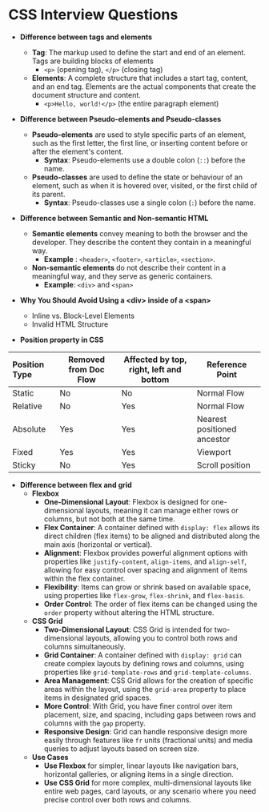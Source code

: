 # CSS Interview Questions 

* **Difference between tags and elements**  
  * **Tag**: The markup used to define the start and end of an element. Tags are building blocks of elements   
    * `<p>` (opening tag), `</p>` (closing tag)  
  * **Elements**: A complete structure that includes a start tag, content, and an end tag. Elements are the actual components that create the document structure and content.   
    * `<p>Hello, world!</p>` (the entire paragraph element)  
        
* **Difference between Pseudo-elements and Pseudo-classes**  
  * **Pseudo-elements** are used to style specific parts of an element, such as the first letter, the first line, or inserting content before or after the element's content.  
    * **Syntax**: Pseudo-elements use a double colon (`::`) before the name.  
  * **Pseudo-classes** are used to define the state or behaviour of an element, such as when it is hovered over, visited, or the first child of its parent.  
    * **Syntax**: Pseudo-classes use a single colon (`:`) before the name.  
        
* **Difference between Semantic and Non-semantic HTML**   
  * **Semantic elements** convey meaning to both the browser and the developer. They describe the content they contain in a meaningful way.  
    * **Example** : `<header>`, `<footer>`, `<article>`, `<section>`.  
  * **Non-semantic elements** do not describe their content in a meaningful way, and they serve as generic containers.  
    * **Example**: `<div>` and `<span>`

* **Why You Should Avoid Using a \<div\> inside of a \<span\>**  
  * Inline vs. Block-Level Elements  
  * Invalid HTML Structure

* **Position property in CSS**

| Position Type | Removed from Doc Flow | Affected by top, right, left and bottom | Reference Point |
| :---- | ----- | ----- | ----- |
| Static | No | No  | Normal Flow |
| Relative | No | Yes | Normal Flow |
| Absolute  | Yes | Yes | Nearest positioned ancestor |
| Fixed  | Yes | Yes | Viewport |
| Sticky | No | Yes | Scroll position  |

* **Difference between flex and grid**  
  * **Flexbox**  
    * **One-Dimensional Layout**: Flexbox is designed for one-dimensional layouts, meaning it can manage either rows or columns, but not both at the same time.  
    * **Flex Container**: A container defined with `display: flex` allows its direct children (flex items) to be aligned and distributed along the main axis (horizontal or vertical).  
    * **Alignment**: Flexbox provides powerful alignment options with properties like `justify-content`, `align-items`, and `align-self`, allowing for easy control over spacing and alignment of items within the flex container.  
    * **Flexibility**: Items can grow or shrink based on available space, using properties like `flex-grow`, `flex-shrink`, and `flex-basis`.  
    * **Order Control**: The order of flex items can be changed using the `order` property without altering the HTML structure.  
  * **CSS Grid**  
    * **Two-Dimensional Layout**: CSS Grid is intended for two-dimensional layouts, allowing you to control both rows and columns simultaneously.  
    * **Grid Container**: A container defined with `display: grid` can create complex layouts by defining rows and columns, using properties like `grid-template-rows` and `grid-template-columns`.  
    * **Area Management**: CSS Grid allows for the creation of specific areas within the layout, using the `grid-area` property to place items in designated grid spaces.  
    * **More Control**: With Grid, you have finer control over item placement, size, and spacing, including gaps between rows and columns with the `gap` property.  
    * **Responsive Design**: Grid can handle responsive design more easily through features like `fr` units (fractional units) and media queries to adjust layouts based on screen size.  
  * **Use Cases**  
    * **Use Flexbox** for simpler, linear layouts like navigation bars, horizontal galleries, or aligning items in a single direction.  
    * **Use CSS Grid** for more complex, multi-dimensional layouts like entire web pages, card layouts, or any scenario where you need precise control over both rows and columns.

